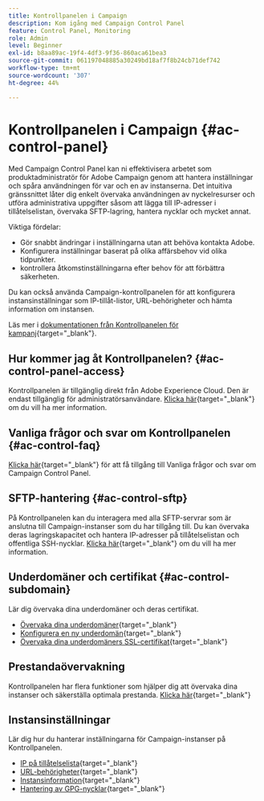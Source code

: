 ```yaml
---
title: Kontrollpanelen i Campaign
description: Kom igång med Campaign Control Panel
feature: Control Panel, Monitoring
role: Admin
level: Beginner
exl-id: b8aa89ac-19f4-4df3-9f36-860aca61bea3
source-git-commit: 061197048885a30249bd18af7f8b24cb71def742
workflow-type: tm+mt
source-wordcount: '307'
ht-degree: 44%

---
```


# Kontrollpanelen i Campaign {#ac-control-panel}

Med Campaign Control Panel kan ni effektivisera arbetet som produktadministratör för Adobe Campaign genom att hantera inställningar och spåra användningen för var och en av instanserna. Det intuitiva gränssnittet låter dig enkelt övervaka användningen av nyckelresurser och utföra administrativa uppgifter såsom att lägga till IP-adresser i tillåtelselistan, övervaka SFTP-lagring, hantera nycklar och mycket annat.

Viktiga fördelar:

* Gör snabbt ändringar i inställningarna utan att behöva kontakta Adobe.
* Konfigurera inställningar baserat på olika affärsbehov vid olika tidpunkter.
* kontrollera åtkomstinställningarna efter behov för att förbättra säkerheten.

Du kan också använda Campaign-kontrollpanelen för att konfigurera instansinställningar som IP-tillåt-listor, URL-behörigheter och hämta information om instansen.

Läs mer i [dokumentationen från Kontrollpanelen för kampanj](https://experienceleague.adobe.com/docs/control-panel/using/control-panel-home.html?lang=sv){target="_blank"}.

## Hur kommer jag åt Kontrollpanelen? {#ac-control-panel-access}

Kontrollpanelen är tillgänglig direkt från Adobe Experience Cloud. Den är endast tillgänglig för administratörsanvändare. [Klicka här](https://experienceleague.adobe.com/docs/control-panel/using/discover-control-panel/accessing-control-panel.html?lang=sv){target="_blank"} om du vill ha mer information.

## Vanliga frågor och svar om Kontrollpanelen {#ac-control-faq}

[Klicka här](https://experienceleague.adobe.com/docs/control-panel/using/faq.html#control-panel){target="_blank"} för att få tillgång till Vanliga frågor och svar om Campaign Control Panel.

## SFTP-hantering {#ac-control-sftp}

På Kontrollpanelen kan du interagera med alla SFTP-servrar som är anslutna till Campaign-instanser som du har tillgång till. Du kan övervaka deras lagringskapacitet och hantera IP-adresser på tillåtelselistan och offentliga SSH-nycklar. [Klicka här](https://experienceleague.adobe.com/docs/control-panel/using/sftp-management/about-sftp-management.html?lang=sv#sftp-management){target="_blank"} om du vill ha mer information.

## Underdomäner och certifikat {#ac-control-subdomain}

Lär dig övervaka dina underdomäner och deras certifikat.

* [Övervaka dina underdomäner](https://experienceleague.adobe.com/docs/control-panel/using/subdomains-and-certificates/monitoring-subdomains.html){target="_blank"}
* [Konfigurera en ny underdomän](https://experienceleague.adobe.com/docs/control-panel/using/subdomains-and-certificates/setting-up-new-subdomain.html?lang=sv){target="_blank"}
* [Övervaka dina underdomäners SSL-certifikat](https://experienceleague.adobe.com/docs/control-panel/using/subdomains-and-certificates/monitoring-ssl-certificates.html?lang=sv){target="_blank"}

## Prestandaövervakning

Kontrollpanelen har flera funktioner som hjälper dig att övervaka dina instanser och säkerställa optimala prestanda. [Klicka här](https://experienceleague.adobe.com/docs/control-panel/using/performance-monitoring/about-performance-monitoring.html?lang=sv){target="_blank"}


## Instansinställningar

Lär dig hur du hanterar inställningarna för Campaign-instanser på Kontrollpanelen.
* [IP på tillåtelselista](https://experienceleague.adobe.com/docs/control-panel/using/instances-settings/ip-allow-listing-instance-access.html){target="_blank"}
* [URL-behörigheter](https://experienceleague.adobe.com/docs/control-panel/using/instances-settings/url-permissions.html?lang=sv){target="_blank"}
* [Instansinformation](https://experienceleague.adobe.com/docs/control-panel/using/instances-settings/instance-details.html){target="_blank"}
* [Hantering av GPG-nycklar](https://experienceleague.adobe.com/docs/control-panel/using/instances-settings/gpg-keys-management.html?lang=sv){target="_blank"}
